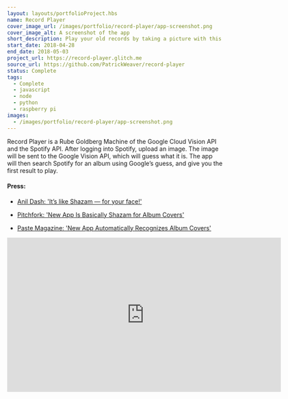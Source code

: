 ```yaml
---
layout: layouts/portfolioProject.hbs
name: Record Player
cover_image_url: /images/portfolio/record-player/app-screenshot.png
cover_image_alt: A screenshot of the app
short_description: Play your old records by taking a picture with this computer vision enabled record player that streams from Spotify.
start_date: 2018-04-28
end_date: 2018-05-03
project_url: https://record-player.glitch.me
source_url: https://github.com/PatrickWeaver/record-player
status: Complete
tags:
  - Complete
  - javascript
  - node
  - python
  - raspberry pi
images:
  - /images/portfolio/record-player/app-screenshot.png
---
```


Record Player is a Rube Goldberg Machine of the Google Cloud Vision API and the Spotify API. After logging into Spotify, upload an image. The image will be sent to the Google Vision API, which will guess what it is. The app will then search Spotify for an album using Google’s guess, and give you the first result to play.

#### Press:

- [Anil Dash: 'It’s like Shazam — for your face!'](http://anildash.com/2018/05/02/its-like-shazam-for-your-face/)

- [Pitchfork: 'New App Is Basically Shazam for Album Covers'](https://pitchfork.com/news/new-app-is-basically-shazam-for-album-covers/)

- [Paste Magazine: 'New App Automatically Recognizes Album Covers'](https://www.pastemagazine.com/articles/2018/05/new-app-automatically-recognizes-album-covers.html)

<iframe src="https://player.vimeo.com/video/288443309" width="640" height="360" frameborder="0" webkitallowfullscreen mozallowfullscreen allowfullscreen></iframe>
